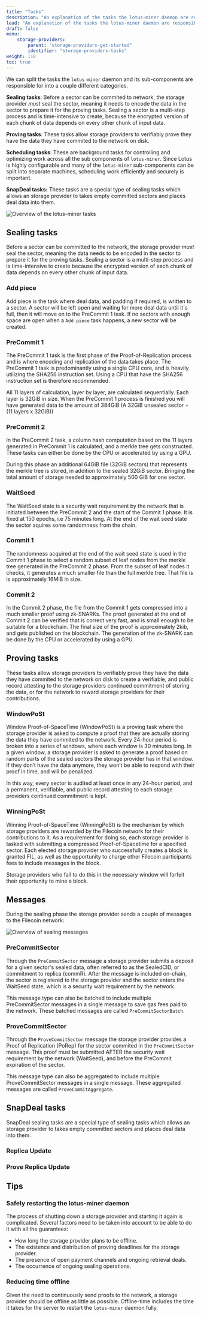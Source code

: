 ```yaml
---
title: "Tasks"
description: "An explanation of the tasks the lotus-miner daemon are responsible for"
lead: "An explanation of the tasks the lotus-miner daemon are responsible for"
draft: false
menu:
    storage-providers:
        parent: "storage-providers-get-started"
        identifier: "storage-providers-tasks"
weight: 110
toc: true
---
```


We can split the tasks the `lotus-miner` daemon and its sub-components are responsible for into a couple different categories.

**Sealing tasks**: Before a sector can be commited to network, the storage provider *must* seal the sector, meaning it needs to encode the data in the sector to prepare it for the proving tasks. Sealing a sector is a multi-step process and is time-intensive to create, because the encrypted version of each chunk of data depends on every other chunk of input data.

**Proving tasks**: These tasks allow storage providers to verifiably prove they have the data they have commited to the network on disk.

**Scheduling tasks**: These are background tasks for controlling and optimizing work across all the sub components of `lotus-miner`. Since Lotus is highly configurable and many of the `lotus-miner` sub-components can be split into separate machines, scheduling work efficiently and securely is important.

**SnapDeal tasks:** These tasks are a special type of sealing tasks which allows an storage provider to takes empty committed sectors and places deal data into them.

![Overview of the lotus-miner tasks](lotus-miner-tasks.png) 

## Sealing tasks

Before a sector can be committed to the network, the storage provider *must* seal the sector, meaning the data needs to be encoded in the sector to prepare it for the proving tasks. Sealing a sector is a multi-step process and is time-intensive to create because the encrypted version of each chunk of data depends on every other chunk of input data.

### Add piece

Add piece is the task where deal data, and padding if required, is written to a sector. A sector will be left open and waiting for more deal data until it´s full, then it will move on to the PreCommit 1 task. If no sectors with enough space are open when a `Add piece` task happens, a new sector will be created.

### PreCommit 1

The PreCommit 1 task is the first phase of the Proof-of-Replication process and is where encoding and replication of the data takes place. The PreCommit 1 task is predominantly using a single CPU core, and is heavily utilizing the SHA256 instruction set. Using a CPU that have the SHA256 instruction set is therefore recommended.

All 11 layers of calculation, layer by layer, are calculated sequentially. Each layer is 32GiB in size. When the PreCommit 1 process is finished you will have generated data to the amount of 384GiB (A 32GiB unsealed sector + (11 layers x 32GiB))

### PreCommit 2

In the PreCommit 2 task, a column hash computation based on the 11 layers generated in PreCommit 1 is calculated, and a merkle tree gets constructed. These tasks can either be done by the CPU or accelerated by using a GPU.

During this phase an additional 64GiB file (32GiB sectors) that represents the merkle tree is stored, in addition to the sealed 32GiB sector. Bringing the total amount of storage needed to approximately 500 GiB for one sector.

### WaitSeed

The WaitSeed state is a security wait requirement by the network that is initiated between the PreCommit 2 and the start of the Commit 1 phase. It is fixed at 150 epochs, i.e 75 minutes long. At the end of the wait seed state the sector aquires some randomness from the chain.

### Commit 1

The randomness acquired at the end of the wait seed state is used in the Commit 1 phase to select a random subset of leaf nodes from the merkle tree generated in the PreCommit 2 phase. From the subset of leaf nodes it checks, it generates a much smaller file than the full merkle tree. That file is is approximately 16MiB in size.

### Commit 2

In the Commit 2 phase, the file from the Commit 1 gets compressed into a much smaller proof using zk-SNARKs. The proof generated at the end of Commit 2 can be verified that is correct very fast, and is small enough to be suitable for a blockchain. The final size of the proof is approximately 2kib, and gets published on the blockchain. The generation of the zk-SNARK can be done by the CPU or accelerated by using a GPU.

## Proving tasks

These tasks allow storage providers to verifiably prove they have the data they have commited to the network on disk to create a verifiable, and public record attesting to the storage providers continued commitment of storing the data, or for the network to reward storage providers for their contributions. 

### WindowPoSt

Window Proof-of-SpaceTime (WindowPoSt) is a proving task where the storage provider is asked to compute a proof that they are actually storing the data they have commited to the network. Every 24-hour period is broken into a series of windows, where each window is 30 minutes long. In a given window, a storage provider is asked to generate a proof based on random parts of the sealed sectors the storage provider has in that window. If they don’t have the data anymore, they won’t be able to respond with their proof in time, and will be penalized.

In this way, every sector is audited at least once in any 24-hour period, and a permanent, verifiable, and public record attesting to each storage providers continued commitment is kept.

### WinningPoSt

Winning Proof-of-SpaceTime (WinningPoSt) is the mechanism by which storage providers are rewarded by the Filecoin network for their contributions to it. As a requirement for doing so, each storage provider is tasked with submitting a compressed Proof-of-Spacetime for a specified sector. Each elected storage provider who successfully creates a block is granted FIL, as well as the opportunity to charge other Filecoin participants fees to include messages in the block.

Storage providers who fail to do this in the necessary window will forfeit their opportunity to mine a block.

## Messages

During the sealing phase the storage provider sends a couple of messages to the Filecoin network:

![Overview of sealing messages](sealing-messages.png) 

### PreCommitSector

Through the `PreCommitSector` message a storage provider submits a deposit for a given sector's sealed data, often referred to as the SealedCID, or commitment to replica (commR). After the message is included on-chain, the sector is registered to the storage provider and the sector enters the WaitSeed state, which is a security wait requirement by the network.

This message type can also be batched to include multiple PreCommitSector messages in a single message to save gas fees paid to the network. These batched messages are called `PreCommitSectorBatch`.

### ProveCommitSector

Through the `ProveCommitSector` message the storage provider provides a Proof of Replication (PoRep) for the sector commited in the `PreCommitSector` message. This proof must be submitted AFTER the security wait requirement by the network (WaitSeed), and before the PreCommit expiration of the sector.

This message type can also be aggregated to include multiple ProveCommitSector messages in a single message. These aggregated messages are called `ProveCommitAggregate`.

## SnapDeal tasks

SnapDeal sealing tasks are a special type of sealing tasks which allows an storage provider to takes empty committed sectors and places deal data into them.

### Replica Update

### Prove Replica Update

## Tips

### Safely restarting the lotus-miner daemon

The process of shutting down a storage provider and starting it again is complicated. Several factors need to be taken into account to be able to do it with all the guarantees:

- How long the storage provider plans to be offline.
- The existence and distribution of proving deadlines for the storage provider.
- The presence of open payment channels and ongoing retrieval deals.
- The occurrence of ongoing sealing operations.

### Reducing time offline

Given the need to continuously send proofs to the network, a storage provider should be offline as little as possible. Offline-time includes the time it takes for the server to restart the `lotus-miner` daemon fully.

